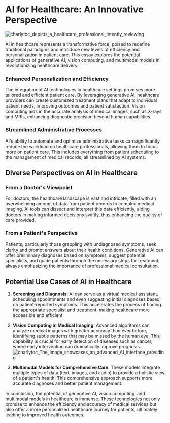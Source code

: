 # AI for Healthcare: An Innovative Perspective
![charlytoc_depicts_a_healthcare_professional_intently_reviewing](https://github.com/breatheco-de/applied-ai-syllabus/assets/107764250/497ef348-983e-4508-846f-e42ea4c85c65)

AI in healthcare represents a transformative force, poised to redefine traditional paradigms and introduce new levels of efficiency and personalization in patient care. This essay explores the potential applications of generative AI, vision computing, and multimodal models in revolutionizing healthcare delivery.

### Enhanced Personalization and Efficiency

The integration of AI technologies in healthcare settings promises more tailored and efficient patient care. By leveraging generative AI, healthcare providers can create customized treatment plans that adapt to individual patient needs, improving outcomes and patient satisfaction. Vision computing aids in the accurate analysis of medical images, such as X-rays and MRIs, enhancing diagnostic precision beyond human capabilities.

### Streamlined Administrative Processes

AI's ability to automate and optimize administrative tasks can significantly reduce the workload on healthcare professionals, allowing them to focus more on patient care. This includes everything from patient scheduling to the management of medical records, all streamlined by AI systems.

## Diverse Perspectives on AI in Healthcare

### From a Doctor's Viewpoint

For doctors, the healthcare landscape is vast and intricate, filled with an overwhelming amount of data from patient records to complex medical imaging. AI tools can dissect and interpret this data efficiently, aiding doctors in making informed decisions swiftly, thus enhancing the quality of care provided.

### From a Patient's Perspective

Patients, particularly those grappling with undiagnosed symptoms, seek clarity and prompt answers about their health conditions. Generative AI can offer preliminary diagnoses based on symptoms, suggest potential specialists, and guide patients through the necessary steps for treatment, always emphasizing the importance of professional medical consultation.

## Potential Use Cases of AI in Healthcare

1. **Screening and Diagnosis**: AI can serve as a virtual medical assistant, scheduling appointments and even suggesting initial diagnoses based on patient-reported symptoms. This accelerates the process of finding the appropriate specialist and treatment, making healthcare more accessible and efficient.

2. **Vision Computing in Medical Imaging**: Advanced algorithms can analyze medical images with greater accuracy than ever before, identifying subtle patterns that may be missed by the human eye. This capability is crucial for early detection of diseases such as cancer, where early intervention can dramatically improve prognosis.
  ![charlytoc_The_image_showcases_an_advanced_AI_interface_providing](https://github.com/breatheco-de/applied-ai-syllabus/assets/107764250/48c29f5a-c3cf-4010-9295-537ba99c762f)


4. **Multimodal Models for Comprehensive Care**: These models integrate multiple types of data (text, images, and audio) to provide a holistic view of a patient's health. This comprehensive approach supports more accurate diagnoses and better patient management. 

In conclusion, the potential of generative AI, vision computing, and multimodal models in healthcare is immense. These technologies not only promise to enhance the efficiency and accuracy of medical services but also offer a more personalized healthcare journey for patients, ultimately leading to improved health outcomes.
